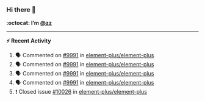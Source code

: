 ### Hi there 👋

**:octocat: I’m [@zz](https://github.com/holazz)**

---

**:zap: Recent Activity**

<!--START_SECTION:activity-->
1. 🗣 Commented on [#9991](https://github.com/element-plus/element-plus/issues/9991) in [element-plus/element-plus](https://github.com/element-plus/element-plus)
2. 🗣 Commented on [#9991](https://github.com/element-plus/element-plus/issues/9991) in [element-plus/element-plus](https://github.com/element-plus/element-plus)
3. 🗣 Commented on [#9991](https://github.com/element-plus/element-plus/issues/9991) in [element-plus/element-plus](https://github.com/element-plus/element-plus)
4. 🗣 Commented on [#9991](https://github.com/element-plus/element-plus/issues/9991) in [element-plus/element-plus](https://github.com/element-plus/element-plus)
5. ❗️ Closed issue [#10026](https://github.com/element-plus/element-plus/issues/10026) in [element-plus/element-plus](https://github.com/element-plus/element-plus)
<!--END_SECTION:activity-->
